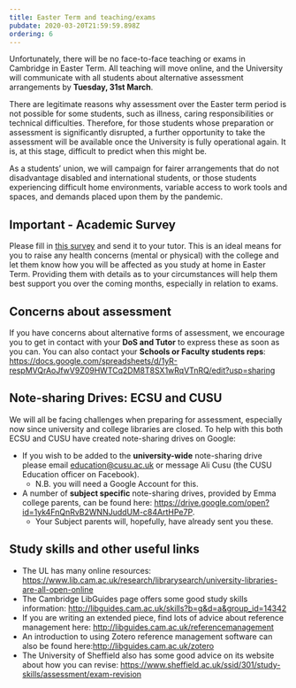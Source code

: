 ```yaml
---
title: Easter Term and teaching/exams
pubdate: 2020-03-20T21:59:59.898Z
ordering: 6
---
```

Unfortunately, there will be no face-to-face teaching or exams in Cambridge in Easter Term. All teaching will move online, and the University will communicate with all students about alternative assessment arrangements by **Tuesday, 31st March**. 

There are legitimate reasons why assessment over the Easter term period is not possible for some students, such as illness, caring responsibilities or technical difficulties. Therefore, for those students whose preparation or assessment is significantly disrupted, a further opportunity to take the assessment will be available once the University is fully operational again. It is, at this stage, difficult to predict when this might be. 

As a students’ union, we will campaign for fairer arrangements that do not disadvantage disabled and international students, or those students experiencing difficult home environments, variable access to work tools and spaces, and demands placed upon them by the pandemic.

## Important - Academic Survey

Please fill in [this survey](https://www.emma.cam.ac.uk/images/files/COVID-19AcademicSurvey.docx) and send it to your tutor. This is an ideal means for you to raise any health concerns (mental or physical) with the college and let them know how you will be affected as you study at home in Easter Term. Providing them with details as to your circumstances will help them best support you over the coming months, especially in relation to exams. 

## Concerns about assessment

If you have concerns about alternative forms of assessment, we encourage you to get in contact with your **DoS and Tutor** to express these as soon as you can.  You can also contact your **Schools or Faculty students reps**: https://docs.google.com/spreadsheets/d/1yR-respMVQrAoJfwV9Z09HWTCq2DM8T8SX1wRqVTnRQ/edit?usp=sharing

## Note-sharing Drives: ECSU and CUSU

We will all be facing challenges when preparing for assessment, especially now since university and college libraries are closed.  To help with this both ECSU and CUSU have created note-sharing drives on Google: 

* If you wish to be added to the **university-wide** note-sharing drive please email education@cusu.ac.uk or message Ali Cusu (the CUSU Education officer on Facebook). 
  * N.B. you will need a Google Account for this.  
* A number of **subject specific** note-sharing drives, provided by Emma college parents, can be found here: https://drive.google.com/open?id=1yk4FnQnRvB2WNNJuddUM-c84ArtHPe7P. 
  * Your Subject parents will, hopefully, have already sent you these.

## Study skills and other useful links

* The UL has many online resources: https://www.lib.cam.ac.uk/research/librarysearch/university-libraries-are-all-open-online
* The Cambridge LibGuides page offers some good study skills information: http://libguides.cam.ac.uk/skills?b=g&d=a&group_id=14342
* If you are writing an extended piece, find lots of advice about reference management here: http://libguides.cam.ac.uk/referencemanagement
* An introduction to using Zotero reference management software can also be found here:http://libguides.cam.ac.uk/zotero
* The University of Sheffield also has some good advice on its website about how you can revise: https://www.sheffield.ac.uk/ssid/301/study-skills/assessment/exam-revision

